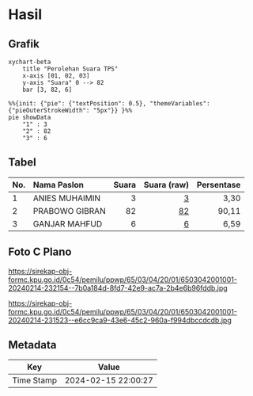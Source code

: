 # Hasil

## Grafik

```mermaid
xychart-beta
    title "Perolehan Suara TPS"
    x-axis [01, 02, 03]
    y-axis "Suara" 0 --> 82
    bar [3, 82, 6]
```

```mermaid
%%{init: {"pie": {"textPosition": 0.5}, "themeVariables": {"pieOuterStrokeWidth": "5px"}} }%%
pie showData
    "1" : 3
    "2" : 82
    "3" : 6
```

## Tabel

| No. | Nama Paslon    | Suara | Suara (raw) | Persentase |
|:--- |:-------------- | -----:| -----------:| ----------:|
| 1   | ANIES MUHAIMIN | 3     | [3][p-1]    | 3,30       |
| 2   | PRABOWO GIBRAN | 82    | [82][p-2]   | 90,11      |
| 3   | GANJAR MAHFUD  | 6     | [6][p-3]    | 6,59       |


[p-1]: https://github.com/gigit-pemilu/pemilu-2024-65-kalimantan-utara/blob/main/pilpres/hitung-suara/sub/65-kalimantan-utara/sub/03-nunukan/sub/04-lumbis/sub/2001-deralon/sub/001-tps/sub/paslon-1.txt
[p-2]: https://github.com/gigit-pemilu/pemilu-2024-65-kalimantan-utara/blob/main/pilpres/hitung-suara/sub/65-kalimantan-utara/sub/03-nunukan/sub/04-lumbis/sub/2001-deralon/sub/001-tps/sub/paslon-2.txt
[p-3]: https://github.com/gigit-pemilu/pemilu-2024-65-kalimantan-utara/blob/main/pilpres/hitung-suara/sub/65-kalimantan-utara/sub/03-nunukan/sub/04-lumbis/sub/2001-deralon/sub/001-tps/sub/paslon-3.txt

## Foto C Plano

https://sirekap-obj-formc.kpu.go.id/0c54/pemilu/ppwp/65/03/04/20/01/6503042001001-20240214-232154--7b0a184d-8fd7-42e9-ac7a-2b4e6b96fddb.jpg

https://sirekap-obj-formc.kpu.go.id/0c54/pemilu/ppwp/65/03/04/20/01/6503042001001-20240214-231523--e6cc9ca9-43e6-45c2-960a-f994dbccdcdb.jpg


## Metadata

| Key        | Value               |
| ---------- | ------------------- |
| Time Stamp | 2024-02-15 22:00:27 |



